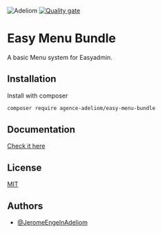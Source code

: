 
![Adeliom](https://adeliom.com/public/uploads/2017/09/Adeliom_logo.png)
[![Quality gate](https://sonarcloud.io/api/project_badges/quality_gate?project=agence-adeliom_easy-menu-bundle)](https://sonarcloud.io/dashboard?id=agence-adeliom_easy-menu-bundle)

# Easy Menu Bundle

A basic Menu system for Easyadmin.

## Installation

Install with composer

```bash
composer require agence-adeliom/easy-menu-bundle
```

## Documentation

[Check it here](doc/index.md)

## License

[MIT](https://choosealicense.com/licenses/mit/)


## Authors

- [@JeromeEngelnAdeliom](https://github.com/JeromeEngelnAdeliom)

  
